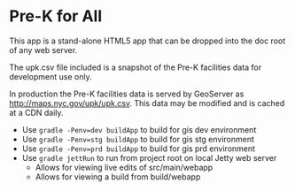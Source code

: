 # Pre-K for All

This app is a stand-alone HTML5 app that can be dropped into the doc root of any web server.

The upk.csv file included is a snapshot of the Pre-K facilities data for development use only.

In production the Pre-K facilities data is served by GeoServer as http://maps.nyc.gov/upk/upk.csv. This data may be modified and is cached at a CDN daily.

* Use ```gradle -Penv=dev buildApp``` to build for gis dev environment
* Use ```gradle -Penv=stg buildApp``` to build for gis stg environment
* Use ```gradle -Penv=prd buildApp``` to build for gis prd environment
* Use ```gradle jettRun``` to run from project root on local Jetty web server
	* Allows for viewing live edits of src/main/webapp
	* Allows for viewing a build from build/webapp